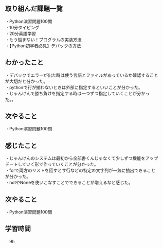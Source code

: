 ## 取り組んだ課題一覧
・Python演習問題100問
<br>・10分タイピング
<br>・20分英語学習
<br>・もう悩まない！プログラムの実装方法
<br>・【Python初学者必見】デバックの方法

## わかったこと
・デバックでエラーが出た時は使う言語とファイルがあっているか確認することが大切だと分かった。
<br>・pythonで行が揃わないときは外部に指定するといいことが分かった。
<br>・じゃんけんで勝ち負けを指定する時は一つずつ指定していくことが分かった。。
## 次やること
・Python演習問題100問

## 感じたこと
・じゃんけんのシステムは最初から全部書くんじゃなくて少しずつ機能をアップデートしていく形で作っていくことが分かった。
<br>・forで両方のリストを回すとサ行などの特定の文字列が一気に抽出できることが分かった。
<br>・notやNoneを使いこなすことでできることが増えるなと感じた。

## 次やること
・Python演習問題100問

## 学習時間
　9h
